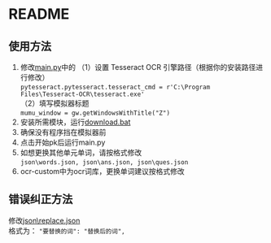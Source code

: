 # README  
## 使用方法
1. 修改[main.py](https://github.com/ntgmc/ets_autopk/blob/main/main.py)中的
（1）设置 Tesseract OCR 引擎路径（根据你的安装路径进行修改）  
`pytesseract.pytesseract.tesseract_cmd = r'C:\Program Files\Tesseract-OCR\tesseract.exe'`  
（2）填写模拟器标题  
`mumu_window = gw.getWindowsWithTitle("Z") `  
2. 安装所需模块，运行[download.bat](https://github.com/ntgmc/ets_autopk/blob/main/download.bat)  
3. 确保没有程序挡在模拟器前  
4. 点击开始pk后运行main.py  
5. 如想更换其他单元单词，请按格式修改  
`json\words.json, json\ans.json, json\ques.json`  
6. ocr-custom中为ocr词库，更换单词建议按格式修改
## 错误纠正方法  
修改[json\replace.json](https://github.com/ntgmc/ets_autopk/blob/main/json/replace.json)  
格式为：
`"要替换的词": "替换后的词",`  